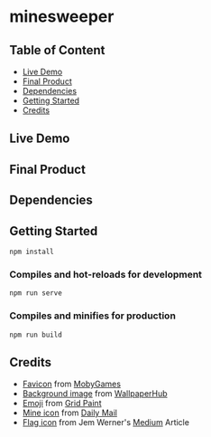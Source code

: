 # minesweeper

## Table of Content

- [Live Demo](#live-demo)
- [Final Product](#final-product)
- [Dependencies](#dependencies)
- [Getting Started](#getting-started)
- [Credits](#credits)

## Live Demo

## Final Product

## Dependencies

## Getting Started

```
npm install
```

### Compiles and hot-reloads for development

```
npm run serve
```

### Compiles and minifies for production

```
npm run build
```

## Credits

- [Favicon](https://www.mobygames.com/game/windows/minesweeper/screenshots/gameShotId,257011/) from [MobyGames](https://www.mobygames.com/)
- [Background image](https://wallpaperhub.app/wallpapers/6852) from [WallpaperHub](https://wallpaperhub.app/)
- [Emoji](https://grid-paint.com/images/details/5965934191706112) from [Grid Paint](https://grid-paint.com/)
- [Mine icon](https://www.dailymail.co.uk/news/article-3207153/Solitaire-Minesweeper-created-trick-learning-things-computers.html) from [Daily Mail](https://www.dailymail.co.uk/)
- [Flag icon](https://medium.com/@MegaFooboy/im-obsessed-with-minesweeper-in-the-year-2020-3d31e4611b7e) from Jem Werner's [Medium](https://medium.com/) Article
